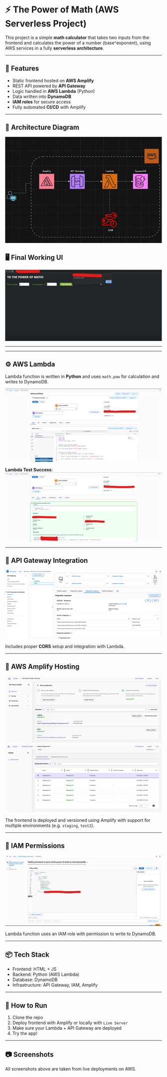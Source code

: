

# ⚡️ The Power of Math (AWS Serverless Project)

This project is a simple **math calculator** that takes two inputs from the frontend and calculates the power of a number (base^exponent), using AWS services in a fully **serverless architecture**.

---

## 🧠 Features

- Static frontend hosted on **AWS Amplify**
- REST API powered by **API Gateway**
- Logic handled in **AWS Lambda** (Python)
- Data written into **DynamoDB**
- **IAM roles** for secure access
- Fully automated **CI/CD** with Amplify

---

## 🔧 Architecture Diagram

![diagram](diagram.png)

## 🖥️ Final Working UI

![final_web](final_web.png)

---



---

## ⚙️ AWS Lambda

Lambda function is written in **Python** and uses `math.pow` for calculation and writes to DynamoDB.

![aws_lambda](aws_lambda.png)

**Lambda Test Success**:
![aws_lambda_2_test](aws_lambda_2_test.png)

---

## 🧩 API Gateway Integration

![aws_apigateway](aws_apigateway.png)

Includes proper **CORS** setup and integration with Lambda.

---

## 🚀 AWS Amplify Hosting

![aws_amplify](aws_amplify.png)
![aws_amplify_2](aws_amplify_2.png)

The frontend is deployed and versioned using Amplify with support for multiple environments (e.g. `staging`, `test2`).

---

## 🔐 IAM Permissions

![aws_IAM](aws_IAM.png)

Lambda function uses an IAM role with permission to write to DynamoDB.

---

## 📦 Tech Stack

- Frontend: HTML + JS
- Backend: Python (AWS Lambda)
- Database: DynamoDB
- Infrastructure: API Gateway, IAM, Amplify

---

## 🧪 How to Run

1. Clone the repo
2. Deploy frontend with Amplify or locally with `Live Server`
3. Make sure your Lambda + API Gateway are deployed
4. Try the app!

---

## 📷 Screenshots

All screenshots above are taken from live deployments on AWS.

